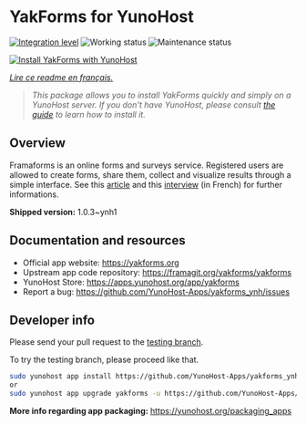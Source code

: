 <!--
N.B.: This README was automatically generated by https://github.com/YunoHost/apps/tree/master/tools/README-generator
It shall NOT be edited by hand.
-->

# YakForms for YunoHost

[![Integration level](https://dash.yunohost.org/integration/yakforms.svg)](https://dash.yunohost.org/appci/app/yakforms) ![Working status](https://ci-apps.yunohost.org/ci/badges/yakforms.status.svg) ![Maintenance status](https://ci-apps.yunohost.org/ci/badges/yakforms.maintain.svg)

[![Install YakForms with YunoHost](https://install-app.yunohost.org/install-with-yunohost.svg)](https://install-app.yunohost.org/?app=yakforms)

*[Lire ce readme en français.](./README_fr.md)*

> *This package allows you to install YakForms quickly and simply on a YunoHost server.
If you don't have YunoHost, please consult [the guide](https://yunohost.org/#/install) to learn how to install it.*

## Overview

Framaforms is an online forms and surveys service. Registered users are allowed to create forms, share them, collect and visualize results through a simple interface.
See this [article](https://framablog.org/2016/10/05/framaforms-noffrez-plus-les-reponses-que-vous-collectez-a-google/) and this [interview](https://framablog.org/2016/10/05/en-savoir-un-peu-plus-sur-le-projet-framaforms/) (in French) for further informations.


**Shipped version:** 1.0.3~ynh1
## Documentation and resources

* Official app website: <https://yakforms.org>
* Upstream app code repository: <https://framagit.org/yakforms/yakforms>
* YunoHost Store: <https://apps.yunohost.org/app/yakforms>
* Report a bug: <https://github.com/YunoHost-Apps/yakforms_ynh/issues>

## Developer info

Please send your pull request to the [testing branch](https://github.com/YunoHost-Apps/yakforms_ynh/tree/testing).

To try the testing branch, please proceed like that.

``` bash
sudo yunohost app install https://github.com/YunoHost-Apps/yakforms_ynh/tree/testing --debug
or
sudo yunohost app upgrade yakforms -u https://github.com/YunoHost-Apps/yakforms_ynh/tree/testing --debug
```

**More info regarding app packaging:** <https://yunohost.org/packaging_apps>
